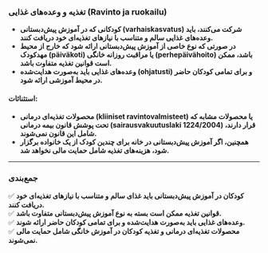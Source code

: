### **تغذیه و وعده‌های غذایی (Ravinto ja ruokailu)**  

- **کودکانی که در آموزش پیش‌دبستانی (varhaiskasvatus) شرکت می‌کنند، باید وعده‌های غذایی سالم و متناسب با نیازهای تغذیه‌ای خود دریافت کنند.**  
- **در صورتی که نوع خاصی از آموزش پیش‌دبستانی ارائه شود که خارج از محیط مهدکودک (päiväkoti) یا مراقبت روزانه خانگی (perhepäivähoito) باشد، ممکن است قوانین تغذیه متفاوت باشد.**  
- **وعده‌های غذایی باید به‌صورت هدایت‌شده (ohjatusti) و برای تمامی کودکان حاضر در محیط آموزشی ارائه شود.**  

#### **استثنائات:**  
- **محصولات تغذیه‌ای درمانی (kliiniset ravintovalmisteet) یا محصولات مشابه که تحت پوشش قانون بیمه درمانی (sairausvakuutuslaki 1224/2004) قرار دارند، شامل این قانون نمی‌شوند.**  
- **همچنین، اگر آموزش پیش‌دبستانی در خانه برای چندین کودک از یک خانواده برگزار شود، هزینه‌های تغذیه شامل حمایت مالی نخواهد شد.**  

---

### **جمع‌بندی**  
✅ **کودکان در آموزش پیش‌دبستانی باید غذای سالم و متناسب با نیازهای تغذیه‌ای خود دریافت کنند.**  
✅ **قوانین تغذیه ممکن است بسته به نوع آموزش پیش‌دبستانی متفاوت باشد.**  
✅ **وعده‌های غذایی باید به‌صورت هدایت‌شده و برای تمامی کودکان حاضر ارائه شوند.**  
✅ **محصولات تغذیه‌ای درمانی و تغذیه کودکان در آموزش خانگی شامل حمایت مالی نمی‌شوند.**